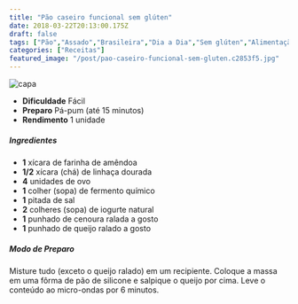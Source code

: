 ```yaml
---
title: "Pão caseiro funcional sem glúten"
date: 2018-03-22T20:13:00.175Z
draft: false
tags: ["Pão","Assado","Brasileira","Dia a Dia","Sem glúten","Alimentação saudável","Pão"]
categories: ["Receitas"]
featured_image: "/post/pao-caseiro-funcional-sem-gluten.c2853f5.jpg"
---
```


![capa](/post/pao-caseiro-funcional-sem-gluten.c2853f5.jpg)

*   **Dificuldade** Fácil
*   **Preparo** Pá-pum (até 15 minutos)
*   **Rendimento** 1 unidade

##### Ingredientes

*   **1** xícara de farinha de amêndoa
*   **1/2** xícara (chá) de linhaça dourada
*   **4** unidades de ovo
*   **1** colher (sopa) de fermento químico
*   **1** pitada de sal
*   **2** colheres (sopa) de iogurte natural
*   **1** punhado de cenoura ralada a gosto
*   **1** punhado de queijo ralado a gosto

##### Modo de Preparo

Misture tudo (exceto o queijo ralado) em um recipiente. Coloque a massa em uma fôrma de pão de silicone e salpique o queijo por cima. Leve o conteúdo ao micro-ondas por 6 minutos.
